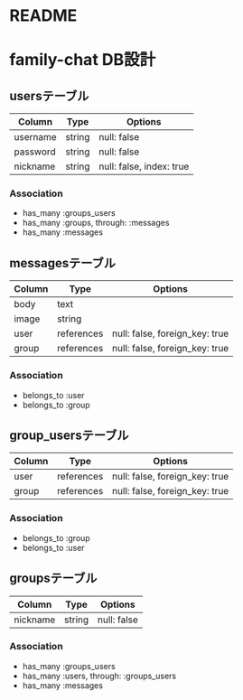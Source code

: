 # README

# family-chat DB設計
## usersテーブル
|Column|Type|Options|
|------|----|-------|
|username|string|null: false|
|password|string|null: false|
|nickname|string|null: false, index: true|
### Association
- has_many :groups_users
- has_many :groups, through: :messages
- has_many :messages

## messagesテーブル
|Column|Type|Options|
|------|----|-------|
|body|text|
|image|string|
|user|references|null: false, foreign_key: true|
|group|references|null: false, foreign_key: true|
### Association
- belongs_to :user
- belongs_to :group

## group_usersテーブル
|Column|Type|Options|
|------|----|-------|
|user|references|null: false, foreign_key: true|
|group|references|null: false, foreign_key: true|
### Association
- belongs_to :group
- belongs_to :user

## groupsテーブル
|Column|Type|Options|
|------|----|-------|
|nickname|string|null: false|
### Association
- has_many :groups_users
- has_many :users, through: :groups_users
- has_many :messages